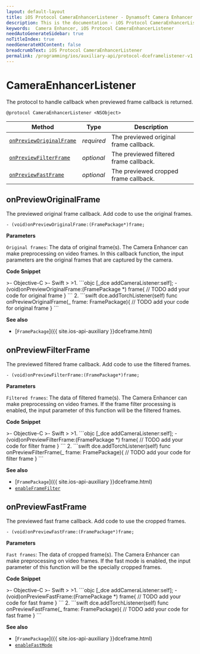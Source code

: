 ```yaml
---
layout: default-layout
title: iOS Protocol CameraEnhancerListener - Dynamsoft Camera Enhancer
description: This is the documentation - iOS Protocol CameraEnhancerListener page of Dynamsoft Camera Enhancer.
keywords:  Camera Enhancer, iOS Protocol CameraEnhancerListener
needAutoGenerateSidebar: true
noTitleIndex: true
needGenerateH3Content: false
breadcrumbText: iOS Protocol CameraEnhancerListener
permalink: /programming/ios/auxiliary-api/protocol-dceframelistener-v1.0.3.html
---
```


# CameraEnhancerListener

The protocol to handle callback when previewed frame callback is returned.

```objc
@protocol CameraEnhancerListener <NSObject>
```

| Method | Type | Description |
| ------ | ---- | ----------- |
| [`onPreviewOriginalFrame`](#onrrevieworiginalframe) | *required* | The previewed original frame callback. |
| [`onPreviewFilterFrame`](#onpreviewfilterframe) | *optional* | The previewed filtered frame callback. |
| [`onPreviewFastFrame`](#onpreviewfastframe) | *optional* | The previewed cropped frame callback. |

## onPreviewOriginalFrame

The previewed original frame callback. Add code to use the original frames.

```objc
- (void)onPreviewOriginalFrame:(FramePackage*)frame;
```

**Parameters**

`Original frames`: The data of original frame(s). The Camera Enhancer can make preprocessing on video frames. In this callback function, the input parameters are the original frames that are captured by the camera.

**Code Snippet**

<div class="sample-code-prefix"></div>
>- Objective-C
>- Swift
>
>1. 
```objc
[_dce addCameraListener:self];
- (void)onPreviewOriginalFrame:(FramePackage *) frame{
    // TODO add your code for original frame
}
```
2. 
```swift
dce.addTorchListener(self)
func onPreviewOriginalFrame(_ frame: FramePackage){
    // TODO add your code for original frame
}
```

**See also**

- [`FramePackage`]({{ site.ios-api-auxiliary }}dceframe.html)

## onPreviewFilterFrame

The previewed filtered frame callback. Add code to use the filtered frames.

```objc
- (void)onPreviewFilterFrame:(FramePackage*)frame;
```

**Parameters**

`Filtered frames`: The data of filtered frame(s). The Camera Enhancer can make preprocessing on video frames. If the frame filter processing is enabled, the input parameter of this function will be the filtered frames.

**Code Snippet**

<div class="sample-code-prefix"></div>
>- Objective-C
>- Swift
>
>1. 
```objc
[_dce addCameraListener:self];
- (void)onPreviewFilterFrame:(FramePackage *) frame{
    // TODO add your code for filter frame
}
```
2. 
```swift
dce.addTorchListener(self)
func onPreviewFilterFrame(_ frame: FramePackage){
    // TODO add your code for filter frame
}
```

**See also**

- [`FramePackage`]({{ site.ios-api-auxiliary }}dceframe.html)
- [`enableFrameFilter`]({{site.ios-api}}preprocess.html#enableframefilter)

## onPreviewFastFrame

The previewed fast frame callback. Add code to use the cropped frames.

```objc
- (void)onPreviewFastFrame:(FramePackage*)frame;
```

**Parameters**

`Fast frames`: The data of cropped frame(s). The Camera Enhancer can make preprocessing on video frames. If the fast mode is enabled, the input parameter of this function will be the specially cropped frames.

**Code Snippet**

<div class="sample-code-prefix"></div>
>- Objective-C
>- Swift
>
>1. 
```objc
[_dce addCameraListener:self];
- (void)onPreviewFastFrame:(FramePackage *) frame{
    // TODO add your code for fast frame
}
```
2. 
```swift
dce.addTorchListener(self)
func onPreviewFastFrame(_ frame: FramePackage){
    // TODO add your code for fast frame
}
```

**See also**

- [`FramePackage`]({{ site.ios-api-auxiliary }}dceframe.html)
- [`enableFastMode`]({{site.ios-api}}preprocess.html#enablefastmode)
